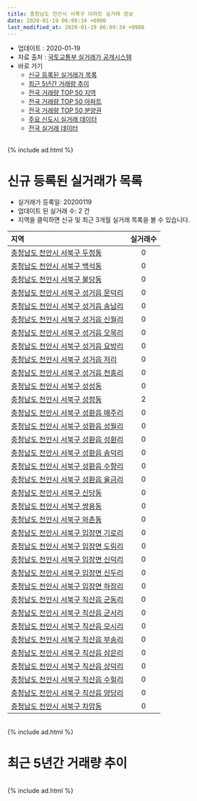 ```yaml
---
title: 충청남도 천안시 서북구 아파트 실거래 정보
date: 2020-01-19 06:09:34 +0900
last_modified_at: 2020-01-19 06:09:34 +0900
---
```


* 업데이트 : 2020-01-19
* 자료 출처 : [국토교통부 실거래가 공개시스템](http://rt.molit.go.kr)
* 바로 가기
    * [신규 등록된 실거래가 목록](#신규-등록된-실거래가-목록)
    * [최근 5년간 거래량 추이](#최근-5년간-거래량-추이)
    * [전국 거래량 TOP 50 지역](https://apt-info.github.io/apt-trade-info/최근-3개월-전국에서-가장-거래가-많이-발생한-지역)
    * [전국 거래량 TOP 50 아파트](https://apt-info.github.io/apt-trade-info/최근-3개월-전국에서-가장-거래가-많이-발생한-아파트)
    * [전국 거래량 TOP 50 분양권](https://apt-info.github.io/apt-trade-info/최근-3개월-전국에서-가장-거래가-많이-발생한-분양권)
    * [주요 신도시 실거래 데이터](https://apt-info.github.io/apt-trade-info/주요-신도시)
    * [전국 실거래 데이터](https://apt-info.github.io/apt-trade-info/전국)

<br>
{% include ad.html %}
<br>

# 신규 등록된 실거래가 목록
* 실거래가 등록일: 20200119
* 업데이트 된 실거래 수: 2 건
* 지역을 클릭하면 신규 및 최근 3개월 실거래 목록을 볼 수 있습니다.


|지역|실거래수|
|:---|:---:|
|[충청남도 천안시 서북구 두정동](https://apt-info.github.io/apt-trade-info/충청남도-천안시-서북구-두정동)|0|
|[충청남도 천안시 서북구 백석동](https://apt-info.github.io/apt-trade-info/충청남도-천안시-서북구-백석동)|0|
|[충청남도 천안시 서북구 불당동](https://apt-info.github.io/apt-trade-info/충청남도-천안시-서북구-불당동)|0|
|[충청남도 천안시 서북구 성거읍 문덕리](https://apt-info.github.io/apt-trade-info/충청남도-천안시-서북구-성거읍-문덕리)|0|
|[충청남도 천안시 서북구 성거읍 송남리](https://apt-info.github.io/apt-trade-info/충청남도-천안시-서북구-성거읍-송남리)|0|
|[충청남도 천안시 서북구 성거읍 신월리](https://apt-info.github.io/apt-trade-info/충청남도-천안시-서북구-성거읍-신월리)|0|
|[충청남도 천안시 서북구 성거읍 오목리](https://apt-info.github.io/apt-trade-info/충청남도-천안시-서북구-성거읍-오목리)|0|
|[충청남도 천안시 서북구 성거읍 요방리](https://apt-info.github.io/apt-trade-info/충청남도-천안시-서북구-성거읍-요방리)|0|
|[충청남도 천안시 서북구 성거읍 저리](https://apt-info.github.io/apt-trade-info/충청남도-천안시-서북구-성거읍-저리)|0|
|[충청남도 천안시 서북구 성거읍 천흥리](https://apt-info.github.io/apt-trade-info/충청남도-천안시-서북구-성거읍-천흥리)|0|
|[충청남도 천안시 서북구 성성동](https://apt-info.github.io/apt-trade-info/충청남도-천안시-서북구-성성동)|0|
|[충청남도 천안시 서북구 성정동](https://apt-info.github.io/apt-trade-info/충청남도-천안시-서북구-성정동)|2|
|[충청남도 천안시 서북구 성환읍 매주리](https://apt-info.github.io/apt-trade-info/충청남도-천안시-서북구-성환읍-매주리)|0|
|[충청남도 천안시 서북구 성환읍 성월리](https://apt-info.github.io/apt-trade-info/충청남도-천안시-서북구-성환읍-성월리)|0|
|[충청남도 천안시 서북구 성환읍 성환리](https://apt-info.github.io/apt-trade-info/충청남도-천안시-서북구-성환읍-성환리)|0|
|[충청남도 천안시 서북구 성환읍 송덕리](https://apt-info.github.io/apt-trade-info/충청남도-천안시-서북구-성환읍-송덕리)|0|
|[충청남도 천안시 서북구 성환읍 수향리](https://apt-info.github.io/apt-trade-info/충청남도-천안시-서북구-성환읍-수향리)|0|
|[충청남도 천안시 서북구 성환읍 율금리](https://apt-info.github.io/apt-trade-info/충청남도-천안시-서북구-성환읍-율금리)|0|
|[충청남도 천안시 서북구 신당동](https://apt-info.github.io/apt-trade-info/충청남도-천안시-서북구-신당동)|0|
|[충청남도 천안시 서북구 쌍용동](https://apt-info.github.io/apt-trade-info/충청남도-천안시-서북구-쌍용동)|0|
|[충청남도 천안시 서북구 와촌동](https://apt-info.github.io/apt-trade-info/충청남도-천안시-서북구-와촌동)|0|
|[충청남도 천안시 서북구 입장면 기로리](https://apt-info.github.io/apt-trade-info/충청남도-천안시-서북구-입장면-기로리)|0|
|[충청남도 천안시 서북구 입장면 도림리](https://apt-info.github.io/apt-trade-info/충청남도-천안시-서북구-입장면-도림리)|0|
|[충청남도 천안시 서북구 입장면 신덕리](https://apt-info.github.io/apt-trade-info/충청남도-천안시-서북구-입장면-신덕리)|0|
|[충청남도 천안시 서북구 입장면 신두리](https://apt-info.github.io/apt-trade-info/충청남도-천안시-서북구-입장면-신두리)|0|
|[충청남도 천안시 서북구 입장면 하장리](https://apt-info.github.io/apt-trade-info/충청남도-천안시-서북구-입장면-하장리)|0|
|[충청남도 천안시 서북구 직산읍 군동리](https://apt-info.github.io/apt-trade-info/충청남도-천안시-서북구-직산읍-군동리)|0|
|[충청남도 천안시 서북구 직산읍 군서리](https://apt-info.github.io/apt-trade-info/충청남도-천안시-서북구-직산읍-군서리)|0|
|[충청남도 천안시 서북구 직산읍 모시리](https://apt-info.github.io/apt-trade-info/충청남도-천안시-서북구-직산읍-모시리)|0|
|[충청남도 천안시 서북구 직산읍 부송리](https://apt-info.github.io/apt-trade-info/충청남도-천안시-서북구-직산읍-부송리)|0|
|[충청남도 천안시 서북구 직산읍 삼은리](https://apt-info.github.io/apt-trade-info/충청남도-천안시-서북구-직산읍-삼은리)|0|
|[충청남도 천안시 서북구 직산읍 상덕리](https://apt-info.github.io/apt-trade-info/충청남도-천안시-서북구-직산읍-상덕리)|0|
|[충청남도 천안시 서북구 직산읍 수헐리](https://apt-info.github.io/apt-trade-info/충청남도-천안시-서북구-직산읍-수헐리)|0|
|[충청남도 천안시 서북구 직산읍 양당리](https://apt-info.github.io/apt-trade-info/충청남도-천안시-서북구-직산읍-양당리)|0|
|[충청남도 천안시 서북구 차암동](https://apt-info.github.io/apt-trade-info/충청남도-천안시-서북구-차암동)|0|


<br>
{% include ad.html %}
<br>

# 최근 5년간 거래량 추이


<div style="width:100%;">
    <canvas id="deal_progress" height="200"></canvas>
</div>

<script>
new Chart(document.getElementById("deal_progress"), {
    type: 'line',
    data: {
        labels: ['201501','201502','201503','201504','201505','201506','201507','201508','201509','201510','201511','201512','201601','201602','201603','201604','201605','201606','201607','201608','201609','201610','201611','201612','201701','201702','201703','201704','201705','201706','201707','201708','201709','201710','201711','201712','201801','201802','201803','201804','201805','201806','201807','201808','201809','201810','201811','201812','201901','201902','201903','201904','201905','201906','201907','201908','201909','201910','201911','201912','202001'],
        datasets: [{
            label: '매매',
            pointRadius: 1,
            data: [501, 441, 619, 565, 504, 506, 536, 412, 439, 448, 403, 313, 297, 277, 339, 329, 345, 347, 374, 392, 384, 457, 358, 369, 315, 419, 453, 394, 403, 520, 469, 403, 470, 386, 445, 392, 521, 494, 729, 520, 454, 446, 367, 422, 531, 834, 786, 514, 647, 556, 653, 539, 527, 590, 720, 754, 752, 1145, 1575, 1297, 261],
            borderColor: "rgba(255, 201, 14, 1)",
            backgroundColor: "rgba(255, 201, 14, 0.5)",
            fill: false,
            lineTension: 0
        },{
            label: '전월세',
            pointRadius: 1,
            data: [764, 697, 707, 614, 520, 535, 480, 501, 456, 536, 464, 524, 607, 699, 759, 607, 556, 559, 479, 502, 550, 670, 589, 603, 652, 838, 699, 622, 592, 654, 679, 618, 616, 530, 628, 722, 774, 752, 793, 779, 714, 605, 560, 526, 516, 618, 522, 624, 835, 794, 753, 649, 603, 806, 888, 696, 648, 790, 751, 733, 291],
            borderColor: "rgba(0, 141, 185, 1)",
            backgroundColor: "rgba(0, 141, 185, 0.5)",
            fill: false,
            lineTension: 0
        }
        ]
    },
    options: {
        responsive: true,
        title: {
            display: false
        },
        tooltips: {
            mode: 'index',
            intersect: false
        },
        hover: {
            mode: 'nearest',
            intersect: true
        },
        scales: {
            xAxes: [{
                display: true,
                scaleLabel: {
                    display: true,
                    labelString: '년/월'
                }
            }],
            yAxes: [{
                display: true,
                ticks: {
                    suggestedMin: 0,
                },
                scaleLabel: {
                    display: true,
                    labelString: '실거래 수'
                }
            }]
        }
    }
});

</script>


<br>
{% include ad.html %}
<br>

